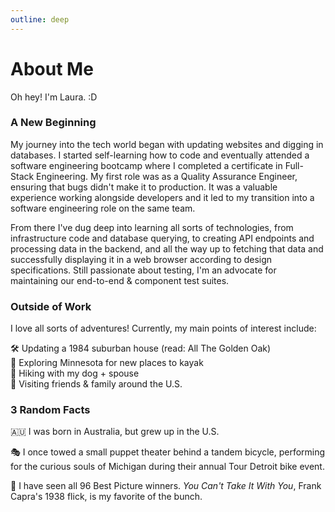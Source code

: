 ```yaml
---
outline: deep
---
```


# About Me

Oh hey! I'm Laura. :D

### A New Beginning
My journey into the tech world began with updating websites and digging in databases. I started self-learning how to code and eventually attended a software engineering bootcamp where I completed a certificate in Full-Stack Engineering. My first role was as a Quality Assurance Engineer, ensuring that bugs didn't make it to production. It was a valuable experience working alongside developers and it led to my transition into a software engineering role on the same team.

From there I've dug deep into learning all sorts of technologies, from infrastructure code and database querying, to creating API endpoints and processing data in the backend, and all the way up to fetching that data and successfully displaying it in a web browser according to design specifications. Still passionate about testing, I'm an advocate for maintaining our end-to-end & component test suites.

### Outside of Work
I love all sorts of adventures! Currently, my main points of interest include:

🛠️ Updating a 1984 suburban house (read: All The Golden Oak)
<br>
🛶 Exploring Minnesota for new places to kayak
<br>
🥾 Hiking with my dog + spouse
<br>
🛬 Visiting friends & family around the U.S.

### 3 Random Facts
🇦🇺 I was born in Australia, but grew up in the U.S.

🎭 I once towed a small puppet theater behind a tandem bicycle, performing for the curious souls of Michigan during their annual Tour Detroit bike event.

🍿 I have seen all 96 Best Picture winners. *You Can't Take It With You*, Frank Capra's 1938 flick, is my favorite of the bunch.

